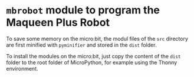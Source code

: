# `mbrobot` module to program the Maqueen Plus Robot

To save some memory on the micro:bit, the modul files of the `src` directory are
first minified with `pyminifier` and stored in the `dist` folder.

To install the modules on the micro:bit, just copy the content of the `dist`
folder to the root folder of MicroPython, for example using the Thonny
environment.
